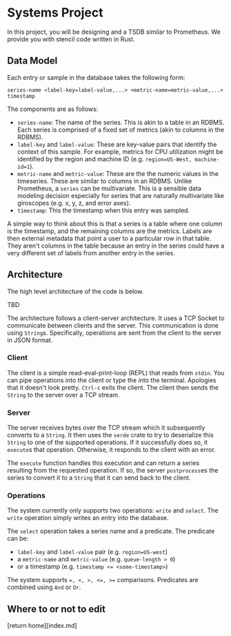# Systems Project

In this project, you will be designing and a TSDB similar to Prometheus. We provide you
with stencil code written in Rust.

## Data Model

Each entry or sample in the database takes the following form:

```
series-name <label-key=label-value,...> <metric-name=metric-value,...> timestamp
```

The components are as follows:

* `series-name`: The name of the series. This is akin to a table in an RDBMS. Each
series is comprised of a fixed set of metrics (akin to columns in the RDBMS).
* `label-key` and `label-value`: These are key-value pairs that identify the context of
this sample. For example, metrics for CPU utilization might be identified by the region
and machine ID (e.g. `region=US-West, machine-id=1`).
* `metric-name` and `metric-value`: These are the the numeric values in the timeseries.
These are similar to columns in an RDBMS. Unlike Prometheus, a `series` can be
multivariate. This is a sensible data modeling decision especially for series that are
naturally multivariate like giroscopes (e.g. x, y, z, and error axes).
* `timestamp`: This the timestamp when this entry was sampled.

A simple way to think about this is that a series is a table where one column is the
timestamp, and the remaining columns are the metrics. Labels are then external metadata
that point a user to a particular row in that table. They aren't columns in the table
because an entry in the series could have a very different set of labels from another
entry in the series.

## Architecture

The high level architecture of the code is below.

TBD

The architecture follows a client-server architecture. It uses a TCP Socket to communicate
between clients and the server. This communication is done using `String`s. Specifically,
operations are sent from the client to the server in JSON format.

### Client

The client is a simple read-eval-print-loop (REPL) that reads from `stdin`. You can pipe
operations into the client or type the into the terminal. Apologies that it doesn't look
pretty. `Ctrl-c` exits the client. The client then sends the `String` to the server over a
TCP stream.

### Server

The server receives bytes over the TCP stream which it subsequently converts to a
`String`. It then uses the `serde` crate to try to deserialize this `String` to one of the
supported operations. If it successfully does so, it `execute`s that operation. Otherwise,
it responds to the client with an error.

The `execute` function handles this execution and can return a series resulting from the
requested operation. If so, the server `postprocess`es the series to convert it to a
`String` that it can send back to the client.

### Operations

The system currently only supports two operations: `write` and `select`. The `write`
operation simply writes an entry into the database.

The `select` operation takes a series name and a predicate. The predicate can be:
* `label-key` and `label-value` pair (e.g. `region=US-west`)
* a `metric-name` and `metric-value` (e.g. `queue-length > 0`)
* or a timestamp (e.g. `timestamp <= <some-timestamp>`)

The system supports `=, <, >, <=, >=` comparisons. Predicates are combined using `And` or
`Or`.

## Where to or __not__ to edit

[return home][index.md]
